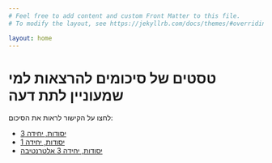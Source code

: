 ```yaml
---
# Feel free to add content and custom Front Matter to this file.
# To modify the layout, see https://jekyllrb.com/docs/themes/#overriding-theme-defaults

layout: home
---
```


# טסטים של סיכומים להרצאות למי שמעוניין לתת דעה

לחצו על הקישור לראות את הסיכום:

- [יסודות, יחידה 3](page1.md)
- [יסודות, יחידה 1](page2.md)
- [יסודות, יחידה 3 אלטרנטיבה](page3.md)

